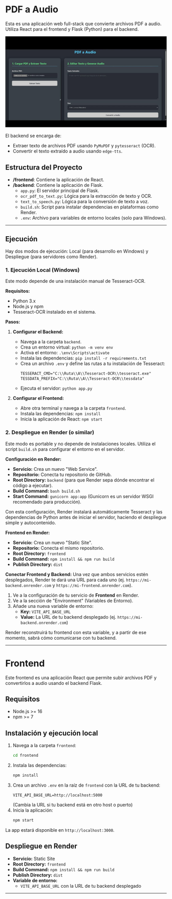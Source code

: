 # PDF a Audio

Esta es una aplicación web full-stack que convierte archivos PDF a audio. Utiliza React para el frontend y Flask (Python) para el backend.

[![Ver video](./imagen/thumbnail.jpg)](./video/Pdf_A_Audio_chico.mp4)


El backend se encarga de:
- Extraer texto de archivos PDF usando `PyMuPDF` y `pytesseract` (OCR).
- Convertir el texto extraído a audio usando `edge-tts`.

## Estructura del Proyecto

- **/frontend**: Contiene la aplicación de React.
- **/backend**: Contiene la aplicación de Flask.
  - `app.py`: El servidor principal de Flask.
  - `ocr_pdf_to_text.py`: Lógica para la extracción de texto y OCR.
  - `text_to_speech.py`: Lógica para la conversión de texto a voz.
  - `build.sh`: Script para instalar dependencias en plataformas como Render.
  - `.env`: Archivo para variables de entorno locales (solo para Windows).

---

## Ejecución

Hay dos modos de ejecución: Local (para desarrollo en Windows) y Despliegue (para servidores como Render).

### 1. Ejecución Local (Windows)

Este modo depende de una instalación manual de Tesseract-OCR.

**Requisitos:**
- Python 3.x
- Node.js y npm
- Tesseract-OCR instalado en el sistema.

**Pasos:**

1.  **Configurar el Backend:**
    - Navega a la carpeta `backend`.
    - Crea un entorno virtual: `python -m venv env`
    - Activa el entorno: `.\env\Scripts\activate`
    - Instala las dependencias: `pip install -r requirements.txt`
    - Crea un archivo `.env` y define las rutas a tu instalación de Tesseract:
      ```
      TESSERACT_CMD="C:\\Ruta\\A\\Tesseract-OCR\\tesseract.exe"
      TESSDATA_PREFIX="C:\\Ruta\\A\\Tesseract-OCR\\tessdata"
      ```
    - Ejecuta el servidor: `python app.py`

2.  **Configurar el Frontend:**
    - Abre otra terminal y navega a la carpeta `frontend`.
    - Instala las dependencias: `npm install`
    - Inicia la aplicación de React: `npm start`

### 2. Despliegue en Render (o similar)

Este modo es portable y no depende de instalaciones locales. Utiliza el script `build.sh` para configurar el entorno en el servidor.

**Configuración en Render:**

- **Servicio:** Crea un nuevo "Web Service".
- **Repositorio:** Conecta tu repositorio de GitHub.
- **Root Directory:** `backend` (para que Render sepa dónde encontrar el código a ejecutar).
- **Build Command:** `bash build.sh`
- **Start Command:** `gunicorn app:app` (Gunicorn es un servidor WSGI recomendado para producción).

Con esta configuración, Render instalará automáticamente Tesseract y las dependencias de Python antes de iniciar el servidor, haciendo el despliegue simple y autocontenido.

**Frontend en Render:**
- **Servicio:** Crea un nuevo "Static Site".
- **Repositorio:** Conecta el mismo repositorio.
- **Root Directory:** `frontend`
- **Build Command:** `npm install && npm run build`
- **Publish Directory:** `dist`

**Conectar Frontend y Backend:**
Una vez que ambos servicios estén desplegados, Render te dará una URL para cada uno (ej. `https://mi-backend.onrender.com` y `https://mi-frontend.onrender.com`).

1.  Ve a la configuración de tu servicio de **Frontend** en Render.
2.  Ve a la sección de "Environment" (Variables de Entorno).
3.  Añade una nueva variable de entorno:
    - **Key:** `VITE_API_BASE_URL`
    - **Value:** La URL de tu backend desplegado (ej. `https://mi-backend.onrender.com`)

Render reconstruirá tu frontend con esta variable, y a partir de ese momento, sabrá cómo comunicarse con tu backend.

---

# Frontend

Este frontend es una aplicación React que permite subir archivos PDF y convertirlos a audio usando el backend Flask.

## Requisitos
- Node.js >= 16
- npm >= 7

## Instalación y ejecución local

1. Navega a la carpeta `frontend`:
   ```sh
   cd frontend
   ```
2. Instala las dependencias:
   ```sh
   npm install
   ```
3. Crea un archivo `.env` en la raíz de `frontend` con la URL de tu backend:
   ```env
   VITE_API_BASE_URL=http://localhost:5000
   ```
   (Cambia la URL si tu backend está en otro host o puerto)
4. Inicia la aplicación:
   ```sh
   npm start
   ```

La app estará disponible en `http://localhost:3000`.

## Despliegue en Render

- **Servicio:** Static Site
- **Root Directory:** `frontend`
- **Build Command:** `npm install && npm run build`
- **Publish Directory:** `dist`
- **Variable de entorno:**
  - `VITE_API_BASE_URL` con la URL de tu backend desplegado

---
